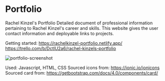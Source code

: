 # Portfolio

Rachel Kinzel's Portfolio
Detailed document of professional information pertaining to Rachel Kinzel's career and skills. This website gives the user contact information and deployable links to projects.

Getting started: https://rachelkinzel-portfolio.netlify.app/
                 https://trello.com/b/DctlU2a6/rachel-kinzels-portfolio

![portfolio-screenshot](../assets/screenshot-readme.png "Portfolio")

Used: Javascript, HTML, CSS
Sourced icons from: https://ionic.io/ionicons
Sourced card from:  https://getbootstrap.com/docs/4.0/components/card/

